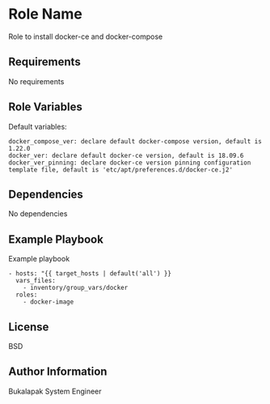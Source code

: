 Role Name
=========

Role to install docker-ce and docker-compose

Requirements
------------

No requirements

Role Variables
--------------

Default variables:
```
docker_compose_ver: declare default docker-compose version, default is 1.22.0
docker_ver: declare default docker-ce version, default is 18.09.6
docker_ver_pinning: declare docker-ce version pinning configuration template file, default is 'etc/apt/preferences.d/docker-ce.j2'
```

Dependencies
------------

No dependencies

Example Playbook
----------------

Example playbook
```
- hosts: "{{ target_hosts | default('all') }}
  vars_files:
    - inventory/group_vars/docker
  roles:
    - docker-image
```

License
-------

BSD

Author Information
------------------

Bukalapak System Engineer
